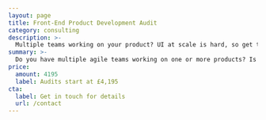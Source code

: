 ```yaml
---
layout: page
title: Front-End Product Development Audit
category: consulting
description: >-
  Multiple teams working on your product? UI at scale is hard, so get the benefit of my experience to help you make the most of your product teams.
summary: >-
  Do you have multiple agile teams working on one or more products? Is every team doing their own thing on the front-end? Are they struggling to deliver new features? I'll work closely with your teams to gather data and ideas covering all aspects of web product development. You'll get a full PDF report of findings and targeted recommendations for improvement, and an optional follow-up call.
price: 
  amount: 4195
  label: Audits start at £4,195
cta:
  label: Get in touch for details
  url: /contact
---
```

